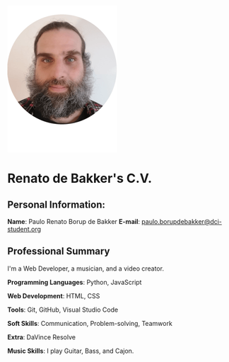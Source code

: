 ![Profile Picture](CV-Image-profile-1.png)


# Renato de Bakker's C.V.

## Personal Information:

**Name**: Paulo Renato Borup de Bakker
**E-mail**: paulo.borupdebakker@dci-student.org

## Professional Summary

I'm a Web Developer, a musician, and a video creator.

**Programming Languages**: Python, JavaScript

**Web Development**: HTML, CSS

**Tools**: Git, GitHub, Visual Studio Code

**Soft Skills**: Communication, Problem-solving, Teamwork

**Extra**: DaVince Resolve

**Music Skills**: I play Guitar, Bass, and Cajon.